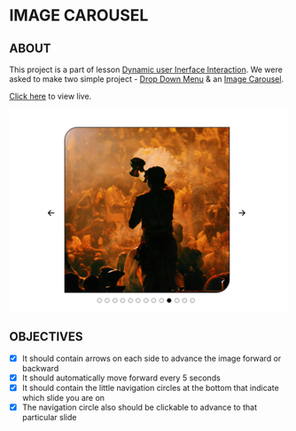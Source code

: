 # IMAGE CAROUSEL

## ABOUT 
This project is a part of lesson [Dynamic user Inerface Interaction](https://www.theodinproject.com/lessons/node-path-javascript-dynamic-user-interface-interactions). We were asked to make two simple project - [Drop Down Menu](https://github.com/Sahilcreate/drop-down-menu) & an [Image Carousel](https://github.com/Sahilcreate/image-carousel).

[Click here](https://sahilcreate.github.io/image-carousel/) to view live.

![Live Image](./image-carousel.png)

## OBJECTIVES
- [x] It should contain arrows on each side to advance the image forward or backward
- [x] It should automatically move forward every 5 seconds
- [x] It should contain the little navigation circles at the bottom that indicate which slide you are on
- [x] The navigation circle also should be clickable to advance to that particular slide